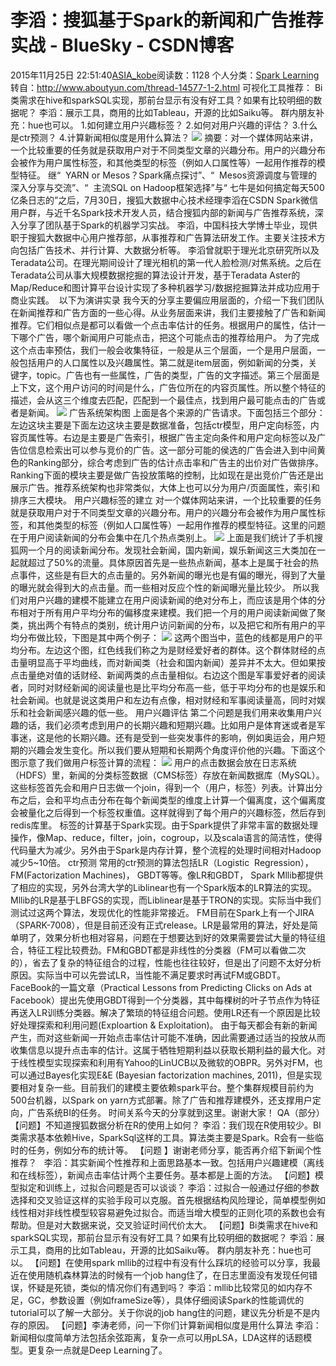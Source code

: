 # 李滔：搜狐基于Spark的新闻和广告推荐实战 - BlueSky - CSDN博客
2015年11月25日 22:51:40[ASIA_kobe](https://me.csdn.net/ASIA_kobe)阅读数：1128
个人分类：[Spark Learning](https://blog.csdn.net/ASIA_kobe/article/category/5912555)
转自：http://www.aboutyun.com/thread-14577-1-2.html
可视化工具推荐：
Bi类需求在hive和sparkSQL实现，那前台显示有没有好工具？如果有比较明细的数据呢？
李滔：展示工具，商用的比如Tableau，开源的比如Saiku等。
群内朋友补充：hue也可以。
1.如何建立用户兴趣标签？
2.如何对用户兴趣的评估？
3.什么是ctr预测？
4.计算新闻相似度是用什么算法？
![](http://www.aboutyun.com/static/image/hrline/4.gif)
摘要：对一个媒体网站来讲，一个比较重要的任务就是获取用户对于不同类型文章的兴趣分布。用户的兴趣分布会被作为用户属性标签，和其他类型的标签（例如人口属性等）一起用作推荐的模型特征。
继“  YARN or Mesos？Spark痛点探讨”、“  Mesos资源调度与管理的深入分享与交流”、“  主流SQL on Hadoop框架选择”与“ 七牛是如何搞定每天500亿条日志的”之后，7月30日，搜狐大数据中心技术经理李滔在CSDN Spark微信用户群，与近千名Spark技术开发人员，结合搜狐内部的新闻与广告推荐系统，深入分享了团队基于Spark的机器学习实战。
李滔，中国科技大学博士毕业，现供职于搜狐大数据中心用户推荐部，从事推荐和广告算法研发工作。主要关注技术方向包括广告技术、并行计算、大数据分析等。 李滔曾就职于理光北京研究所以及Teradata公司。在理光期间设计了理光相机的第一代人脸检测/对焦系统。之后在Teradata公司从事大规模数据挖掘的算法设计开发，基于Teradata Aster的Map/Reduce和图计算平台设计实现了多种机器学习/数据挖掘算法并成功应用于商业实践。 
以下为演讲实录
我今天的分享主要偏应用层面的，介绍一下我们团队在新闻推荐和广告方面的一些心得。从业务层面来讲，我们主要接触了广告和新闻推荐。它们相似点是都可以看做一个点击率估计的任务。根据用户的属性，估计一下哪个广告，哪个新闻用户可能点击，把这个可能点击的推荐给用户。
为了完成这个点击率预估，我们一般会收集特征，一般是从三个层面，一个是用户层面，一般包括用户的人口属性以及兴趣属性。第二就是item层面，例如新闻的分类，关键字，topic。广告也有一些属性，广告的类型，广告的文字描述。第三个层面是上下文，这个用户访问的时间是什么，广告位所在的内容页属性。所以整个特征的描述，会从这三个维度去匹配，匹配到一个最佳点，找到用户最可能点击的广告或者是新闻。
![](http://www.aboutyun.com/data/attachment/forum/201508/01/213626pbj7ba09p7ab9zuj.png)
广告系统架构图
上面是各个来源的广告请求。下面包括三个部分：左边这块主要是下面左边这块主要是数据准备，包括ctr模型，用户定向标签，内容页属性等。右边是主要是广告索引，根据广告主定向条件和用户定向标签以及广告位信息检索出可以参与竞价的广告。这一部分可能的侯选的广告会进入到中间黄色的Ranking部分，综合考虑到广告的估计点击率和广告主的出价对广告做排序。Ranking下面的模块主要是做广告投放策略的控制，比如现在是出竞价广告还是出展示广告。推荐系统架构也非常类似，大体上也可以分为用户/页面属性，索引和排序三大模块。
用户兴趣标签的建立
对一个媒体网站来讲，一个比较重要的任务就是获取用户对于不同类型文章的兴趣分布。用户的兴趣分布会被作为用户属性标签，和其他类型的标签（例如人口属性等）一起用作推荐的模型特征。这里的问题在于用户阅读新闻的分布会集中在几个热点类别上。
![](http://www.aboutyun.com/data/attachment/forum/201508/01/213700phgcp89okk3hvqq3.png)
上面是我们统计了手机搜狐网一个月的阅读新闻分布。发现社会新闻，国内新闻，娱乐新闻这三大类加在一起就超过了50%的流量。具体原因首先是一些热点新闻，基本上是属于社会的热点事件，这些是有巨大的点击量的。另外新闻的曝光也是有偏的曝光，得到了大量的曝光就会得到大的点击量。而一些相对反应个性的新闻曝光量比较少。
所以我们对用户兴趣的建模不能建立在用户阅读新闻的绝对分布上，而应该是用个体的分布相对于所有用户平均分布的偏移度来建模。我们把一个月的用户阅读新闻做了聚类，挑出两个有特点的类别，统计用户访问新闻的分布，以及把它和所有用户的平均分布做比较，下图是其中两个例子：
![](http://www.aboutyun.com/data/attachment/forum/201508/01/213736mmu5md59xndm6x55.png)
这两个图当中，蓝色的线都是用户的平均分布。左边这个图，红色线我们称之为是财经爱好者的群体。这个群体财经的点击量明显高于平均曲线，而对新闻类（社会和国内新闻）差异并不太大。但如果按点击量绝对值的话财经、新闻两类的点击量相似。右边这个图是军事爱好者的阅读者，同时对财经新闻的阅读量也是比平均分布高一些，低于平均分布的也是娱乐和社会新闻。也就是说这类用户和左边有点像，相对财经和军事阅读量高，同时对娱乐和社会新闻感兴趣的低一些。
用户兴趣评估
第二个问题是我们用来收集用户兴趣的话，我们必须考虑到用户的长期兴趣和短期兴趣。比如用户是体育迷或者是军事迷，这是他的长期兴趣。还有是受到一些突发事件的影响，例如奥运会，用户短期的兴趣会发生变化。所以我们要从短期和长期两个角度评价他的兴趣。下面这个图示意了我们做用户标签计算的流程：
![](http://www.aboutyun.com/data/attachment/forum/201508/01/213806uxitfw0bgcw5ze0b.png)
用户的点击数据会放在日志系统（HDFS）里，新闻的分类标签数据（CMS标签）存放在新闻数据库（MySQL）。这些标签首先会和用户日志做一个join，得到一个（用户，标签）列表。计算出分布之后，会和平均点击分布在每个新闻类型的维度上计算一个偏离度，这个偏离度会被量化之后得到一个标签权重值。这样就得到了每个用户的兴趣标签，然后存到redis库里。
标签的计算基于Spark实现。由于Spark提供了非常丰富的数据处理操作，像Map、reduce，filter，join，cogroup，以及scala语言的简洁性，使得代码量大为减少。另外由于Spark是内存计算，整个流程的处理时间相对Hadoop减少5~10倍。
ctr预测
常用的ctr预测的算法包括LR（Logistic  Regression）， FM(Factorization Machines)， GBDT等等。像LR和GBDT， Spark Mllib都提供了相应的实现，另外台湾大学的Liblinear也有一个Spark版本的LR算法的实现。Mllib的LR是基于LBFGS的实现，而Liblinear是基于TRON的实现。实际当中我们测试过这两个算法，发现优化的性能非常接近。
FM目前在Spark上有一个JIRA （SPARK-7008），但是目前还没有正式release。LR是最常用的算法，好处是简单明了，效果分析也相对容易，问题在于想要达到好的效果需要尝试大量的特征组合，特征工程比较费劲。FM和GBDT都是非线性的分类器（FM可以看做二次的），省去了复杂的特征组合的过程，性能也往往较好，但是出了问题不太好分析原因。实际当中可以先尝试LR，当性能不满足要求时再试FM或GBDT。
FaceBook的一篇文章（Practical Lessons from Predicting Clicks on Ads at Facebook）提出先使用GBDT得到一个分类器，其中每棵树的叶子节点作为特征再送入LR训练分类器。解决了繁琐的特征组合问题。使用LR还有一个原因是比较好处理探索和利用问题(Exploartion & Exploitation)。
由于每天都会有新的新闻产生，而对这些新闻一开始点击率估计可能不准确，因此需要通过适当的投放从而收集信息以提升点击率的估计。这属于牺牲短期利益以获取长期利益的最大化。对于线性模型实现探索和利用有Yahoo的LinUCB以及微软的OBPR。另外对FM，也可以通过Bayes化实现E&E (Bayesian factorization machines, 2011)，但是实现要相对复杂一些。目前我们的建模主要依赖spark平台。整个集群规模目前约为500台机器，以Spark on yarn方式部署。除了广告和推荐建模外，还支撑用户定向，广告系统BI的任务。
时间关系今天的分享就到这里。谢谢大家！
QA（部分）
【问题】不知道搜狐数据分析在R的使用上如何？
李滔：我们现在R使用较少。BI类需求基本依赖Hive，SparkSql这样的工具。算法类主要是Spark。R会有一些临时的任务，例如分布的统计等。
【问题 】谢谢老师分享，能否再介绍下新闻个性推荐？  
李滔：其实新闻个性推荐和上面思路基本一致。包括用户兴趣建模（离线和在线标签），新闻点击率估计两个主要任务。基本都是上面的方法。
【问题】模型拟定和训练上，过拟合问题是否可以谈谈？
李滔：过拟合一般通过仔细的参数选择和交叉验证这样的实验手段可以克服。首先根据结构风险理论，简单模型例如线性相对非线性模型较容易避免过拟合。而适当增大模型的正则化项的系数也会有帮助。但是对大数据来说，交叉验证时间代价太大。
【问题】Bi类需求在hive和sparkSQL实现，那前台显示有没有好工具？如果有比较明细的数据呢？
李滔：展示工具，商用的比如Tableau，开源的比如Saiku等。
群内朋友补充：hue也可以。
【问题】在使用spark mllib的过程中有没有什么踩坑的经验可以分享，我最近在使用随机森林算法的时候有一个job hang住了，在日志里面没有发现任何错误，怀疑是死锁，类似的情况你们有遇到吗？
李滔：mllib比较常见的如内存不足，GC，参数设置（例如frameSize等），具体仔细阅读Spark的性能调优的tutorial可以了解一大部分。关于你说的job hang住的问题，建议先分析是不是内存的原因。
【问题】李涛老师，问一下你们计算新闻相似度是用什么算法
李滔：新闻相似度简单方法包括余弦距离，复杂一点可以用pLSA，LDA这样的话题模型。更复杂一点就是Deep Learning了。
